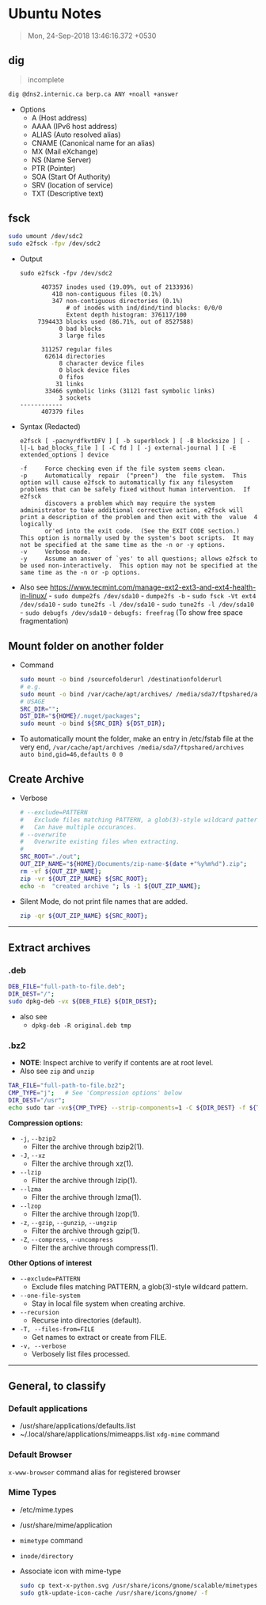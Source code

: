 # Ubuntu Notes
> Mon, 24-Sep-2018 13:46:16.372 +0530

## dig
> incomplete
```sh
dig @dns2.internic.ca berp.ca ANY +noall +answer
```
- Options
    - A (Host address)
    - AAAA (IPv6 host address)
    - ALIAS (Auto resolved alias)
    - CNAME (Canonical name for an alias)
    - MX (Mail eXchange)
    - NS (Name Server)
    - PTR (Pointer)
    - SOA (Start Of Authority)
    - SRV (location of service)
    - TXT (Descriptive text)


## fsck
```sh
sudo umount /dev/sdc2
sudo e2fsck -fpv /dev/sdc2
```
- Output
	```
	sudo e2fsck -fpv /dev/sdc2

	      407357 inodes used (19.09%, out of 2133936)
	         418 non-contiguous files (0.1%)
	         347 non-contiguous directories (0.1%)
	             # of inodes with ind/dind/tind blocks: 0/0/0
	             Extent depth histogram: 376117/100
	     7394433 blocks used (86.71%, out of 8527588)
	           0 bad blocks
	           3 large files

	      311257 regular files
	       62614 directories
	           8 character device files
	           0 block device files
	           0 fifos
	          31 links
	       33466 symbolic links (31121 fast symbolic links)
	           3 sockets
	------------
	      407379 files
	```
- Syntax (Redacted)
	```
	e2fsck [ -pacnyrdfkvtDFV ] [ -b superblock ] [ -B blocksize ] [ -l|-L bad_blocks_file ] [ -C fd ] [ -j external-journal ] [ -E extended_options ] device

	-f     Force checking even if the file system seems clean.
	-p     Automatically  repair  ("preen")  the  file system.  This option will cause e2fsck to automatically fix any filesystem problems that can be safely fixed without human intervention.  If e2fsck
		   discovers a problem which may require the system administrator to take additional corrective action, e2fsck will print a description of the problem and then exit with the  value  4  logically
		   or'ed into the exit code.  (See the EXIT CODE section.)  This option is normally used by the system's boot scripts.  It may not be specified at the same time as the -n or -y options.
	-v     Verbose mode.
	-y     Assume an answer of `yes' to all questions; allows e2fsck to be used non-interactively.  This option may not be specified at the same time as the -n or -p options.
	```
- Also see https://www.tecmint.com/manage-ext2-ext3-and-ext4-health-in-linux/
		- `sudo dumpe2fs /dev/sda10`
		- `dumpe2fs -b`
		- `sudo fsck -Vt ext4 /dev/sda10`
		- `sudo tune2fs -l /dev/sda10`
		- `sudo tune2fs -l /dev/sda10`
		- `sudo debugfs /dev/sda10`
		- `debugfs: freefrag` (To show free space fragmentation)



## Mount folder on another folder
- Command
	```sh
	sudo mount -o bind /sourcefolderurl /destinationfolderurl
	# e.g.
	sudo mount -o bind /var/cache/apt/archives/ /media/sda7/ftpshared/archives
	# USAGE
	SRC_DIR="";
	DST_DIR="${HOME}/.nuget/packages";
	sudo mount -o bind ${SRC_DIR} ${DST_DIR};
	```
- To automatically mount the folder, make an entry in /etc/fstab file at the very end,
	`/var/cache/apt/archives /media/sda7/ftpshared/archives auto bind,gid=46,defaults 0 0`


## Create Archive
- Verbose
	```sh
	# --exclude=PATTERN
	#	Exclude files matching PATTERN, a glob(3)-style wildcard pattern.
	#	Can have multiple occurances.
	# --overwrite
	#	Overwrite existing files when extracting.
	#
	SRC_ROOT="./out";
	OUT_ZIP_NAME="${HOME}/Documents/zip-name-$(date +"%y%m%d").zip";
	rm -vf ${OUT_ZIP_NAME};
	zip -vr ${OUT_ZIP_NAME} ${SRC_ROOT};
	echo -n  "created archive "; ls -1 ${OUT_ZIP_NAME};
	```
- Silent Mode, do not print file names that are added.
	```sh
	zip -qr ${OUT_ZIP_NAME} ${SRC_ROOT};
	```
***

## Extract archives
### .deb
```sh
DEB_FILE="full-path-to-file.deb";
DIR_DEST="/";
sudo dpkg-deb -vx ${DEB_FILE} ${DIR_DEST};
```
- also see
	- `dpkg-deb -R original.deb tmp`

### .bz2
- **NOTE**: Inspect archive to verify if contents are at root level.
- Also see `zip` and `unzip`

```sh
TAR_FILE="full-path-to-file.bz2";
CMP_TYPE="j";	# See 'Compression options' below
DIR_DEST="/usr";
echo sudo tar -vx${CMP_TYPE} --strip-components=1 -C ${DIR_DEST} -f ${TAR_FILE};
```

**Compression options:**

- `-j`, `--bzip2`
	- Filter the archive through bzip2(1).
- `-J`, `--xz`
	- Filter the archive through xz(1).
- `--lzip`
	- Filter the archive through lzip(1).
- `--lzma`
	- Filter the archive through lzma(1).
- `--lzop`
	- Filter the archive through lzop(1).
- `-z`, `--gzip`, `--gunzip`, `--ungzip`
	- Filter the archive through gzip(1).
- `-Z`, `--compress`, `--uncompress`
	- Filter the archive through compress(1).

**Other Options of interest**
- `--exclude=PATTERN`
	- Exclude files matching PATTERN, a glob(3)-style wildcard pattern.
- `--one-file-system`
	- Stay in local file system when creating archive.
- `--recursion`
	- Recurse into directories (default).
- `-T, --files-from=FILE`
	- Get names to extract or create from FILE.
- `-v, --verbose`
	- Verbosely list files processed.

***

## General, to classify
### Default applications
- /usr/share/applications/defaults.list
- ~/.local/share/applications/mimeapps.list
`xdg-mime` command

### Default Browser
`x-www-browser` command alias for registered browser

### Mime Types
- /etc/mime.types
- /usr/share/mime/application

- `mimetype` command
- `inode/directory`

- Associate icon with mime-type
	```sh
	sudo cp text-x-python.svg /usr/share/icons/gnome/scalable/mimetypes
	sudo gtk-update-icon-cache /usr/share/icons/gnome/ -f
	```
